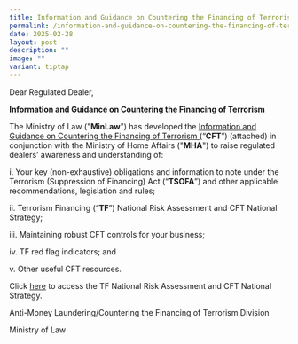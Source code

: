 ```yaml
---
title: Information and Guidance on Countering the Financing of Terrorism
permalink: /information-and-guidance-on-countering-the-financing-of-terrorism/
date: 2025-02-28
layout: post
description: ""
image: ""
variant: tiptap
---
```

<p>Dear Regulated Dealer,</p>
<p><strong>Information and Guidance on Countering the Financing of Terrorism</strong>
</p>
<p>The Ministry of Law ("<strong>MinLaw</strong>") has developed the <a href="/files/information and guidance on countering the financing of terrorism.pdf" rel="noopener nofollow" target="_blank">Information and Guidance on Countering the Financing of Terrorism </a>(“<strong>CFT</strong>”)
(attached) in conjunction with the Ministry of Home Affairs ("<strong>MHA</strong>")
to raise regulated dealers’ awareness and understanding of:</p>
<p>i. Your key (non-exhaustive) obligations and information to note under
the Terrorism (Suppression of Financing) Act (“<strong>TSOFA</strong>”)
and other applicable recommendations, legislation and rules;</p>
<p>ii. Terrorism Financing (“<strong>TF</strong>”) National Risk Assessment
and CFT National Strategy;</p>
<p>iii. Maintaining robust CFT controls for your business;</p>
<p>iv. TF red flag indicators; and</p>
<p>v. Other useful CFT resources.</p>
<p></p>
<p>Click <a href="https://acd.mlaw.gov.sg/news/notices-from-the-registrar/terrorism-financing-national-risk-assessment/" rel="noopener nofollow" target="_blank">here</a> to
access the TF National Risk Assessment and CFT National Strategy.</p>
<p></p>
<p>Anti-Money Laundering/Countering the Financing of Terrorism Division</p>
<p>Ministry of Law</p>